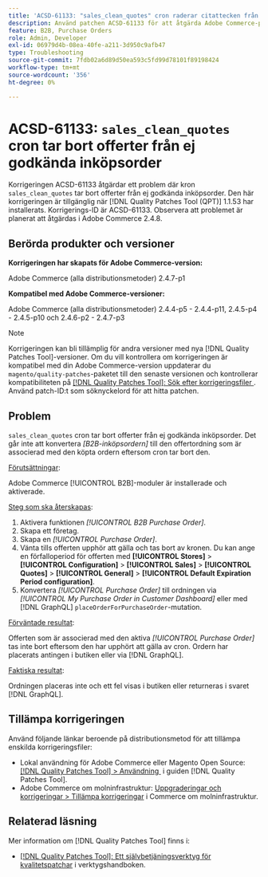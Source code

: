 ```yaml
---
title: 'ACSD-61133: "sales_clean_quotes" cron raderar citattecken från ej godkända inköpsorder'
description: Använd patchen ACSD-61133 för att åtgärda Adobe Commerce-problemet där "sales_clean_quotes" tar bort citat från ej godkända inköpsorder.
feature: B2B, Purchase Orders
role: Admin, Developer
exl-id: 06979d4b-08ea-40fe-a211-3d950c9afb47
type: Troubleshooting
source-git-commit: 7fdb02a6d89d50ea593c5fd99d78101f89198424
workflow-type: tm+mt
source-wordcount: '356'
ht-degree: 0%

---
```


# ACSD-61133: `sales_clean_quotes` cron tar bort offerter från ej godkända inköpsorder

Korrigeringen ACSD-61133 åtgärdar ett problem där kron `sales_clean_quotes` tar bort offerter från ej godkända inköpsorder. Den här korrigeringen är tillgänglig när [!DNL Quality Patches Tool (QPT)] 1.1.53 har installerats. Korrigerings-ID är ACSD-61133. Observera att problemet är planerat att åtgärdas i Adobe Commerce 2.4.8.

## Berörda produkter och versioner

**Korrigeringen har skapats för Adobe Commerce-version:**

Adobe Commerce (alla distributionsmetoder) 2.4.7-p1

**Kompatibel med Adobe Commerce-versioner:**

Adobe Commerce (alla distributionsmetoder) 2.4.4-p5 - 2.4.4-p11, 2.4.5-p4 - 2.4.5-p10 och 2.4.6-p2 - 2.4.7-p3

>[!NOTE]
>
>Korrigeringen kan bli tillämplig för andra versioner med nya [!DNL Quality Patches Tool]-versioner. Om du vill kontrollera om korrigeringen är kompatibel med din Adobe Commerce-version uppdaterar du `magento/quality-patches`-paketet till den senaste versionen och kontrollerar kompatibiliteten på [[!DNL Quality Patches Tool]: Sök efter korrigeringsfiler &#x200B;](https://experienceleague.adobe.com/tools/commerce-quality-patches/index.html?lang=sv-SE). Använd patch-ID:t som söknyckelord för att hitta patchen.

## Problem

`sales_clean_quotes` cron tar bort offerter från ej godkända inköpsorder. Det går inte att konvertera *[B2B-inköpsordern]* till den offertordning som är associerad med den köpta ordern eftersom cron tar bort den.

<u>Förutsättningar</u>:

Adobe Commerce [!UICONTROL B2B]-moduler är installerade och aktiverade.

<u>Steg som ska återskapas</u>:

1. Aktivera funktionen *[!UICONTROL B2B Purchase Order]*.
1. Skapa ett företag.
1. Skapa en *[!UICONTROL Purchase Order]*.
1. Vänta tills offerten upphör att gälla och tas bort av kronen. Du kan ange en förfalloperiod för offerten med **[!UICONTROL Stores]** > **[!UICONTROL Configuration]** > **[!UICONTROL Sales]** > **[!UICONTROL Quotes]** > **[!UICONTROL General]** > **[!UICONTROL Default Expiration Period configuration]**.
1. Konvertera *[!UICONTROL Purchase Order]* till ordningen via *[!UICONTROL My Purchase Order in Customer Dashboard]* eller med [!DNL GraphQL] `placeOrderForPurchaseOrder`-mutation.

<u>Förväntade resultat</u>:

Offerten som är associerad med den aktiva *[!UICONTROL Purchase Order]* tas inte bort eftersom den har upphört att gälla av cron. Ordern har placerats antingen i butiken eller via [!DNL GraphQL].

<u>Faktiska resultat</u>:

Ordningen placeras inte och ett fel visas i butiken eller returneras i svaret [!DNL GraphQL].

## Tillämpa korrigeringen

Använd följande länkar beroende på distributionsmetod för att tillämpa enskilda korrigeringsfiler:

* Lokal användning för Adobe Commerce eller Magento Open Source: [[!DNL Quality Patches Tool] > Användning &#x200B;](/help/tools/quality-patches-tool/usage.md) i guiden [!DNL Quality Patches Tool].
* Adobe Commerce om molninfrastruktur: [Uppgraderingar och korrigeringar > Tillämpa korrigeringar](https://experienceleague.adobe.com/docs/commerce-cloud-service/user-guide/develop/upgrade/apply-patches.html?lang=sv-SE) i Commerce om molninfrastruktur.

## Relaterad läsning

Mer information om [!DNL Quality Patches Tool] finns i:

* [[!DNL Quality Patches Tool]: Ett självbetjäningsverktyg för kvalitetspatchar](/help/tools/quality-patches-tool/quality-patches-tool-to-self-serve-quality-patches.md) i verktygshandboken.
